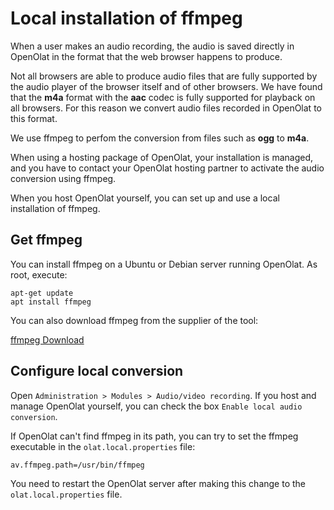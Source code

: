 # Local installation of ffmpeg

When a user makes an audio recording, the audio is saved directly in OpenOlat in the format that the web browser happens to produce.

Not all browsers are able to produce audio files that are fully supported by the audio player of the browser itself and of other browsers. We have found that the **m4a** format with the **aac** codec is fully supported for playback on all browsers. For this reason we convert audio files recorded in OpenOlat to this format.

We use ffmpeg to perfom the conversion from files such as **ogg** to **m4a**.

When using a hosting package of OpenOlat, your installation is managed, and you have to contact your OpenOlat hosting partner to activate the audio conversion using ffmpeg.

When you host OpenOlat yourself, you can set up and use a local installation of ffmpeg.

## Get ffmpeg

You can install ffmpeg on a Ubuntu or Debian server running OpenOlat. As root, execute:

```
apt-get update
apt install ffmpeg
```

You can also download ffmpeg from the supplier of the tool:

[ffmpeg Download](https://ffmpeg.org/download.html)

## Configure local conversion

Open `Administration > Modules > Audio/video recording`. If you host and manage OpenOlat yourself, you can check the box `Enable local audio conversion`.

If OpenOlat can't find ffmpeg in its path, you can try to set the ffmpeg executable in the `olat.local.properties` file:

```
av.ffmpeg.path=/usr/bin/ffmpeg
```

You need to restart the OpenOlat server after making this change to the `olat.local.properties` file.
